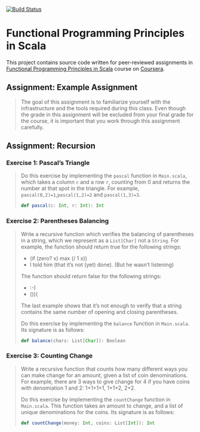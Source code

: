 [![Build Status](https://travis-ci.org/sczerwinski/coursera-progfun1.svg?branch=master)](https://travis-ci.org/sczerwinski/coursera-progfun1)

# Functional Programming Principles in Scala

This project contains source code written for peer-reviewed assignments in [Functional Programming Principles in Scala](https://www.coursera.org/learn/progfun1) course on [Coursera](https://www.coursera.org/).

## Assignment: Example Assignment

> The goal of this assignment is to familiarize yourself with the infrastructure and the tools required during this class. Even though the grade in this assignment will be excluded from your final grade for the course, it is important that you work through this assignment carefully.

## Assignment: Recursion

### Exercise 1: Pascal’s Triangle

> Do this exercise by implementing the `pascal` function in `Main.scala`, which takes a column `c` and a row `r`, counting from 0 and returns the number at that spot in the triangle. For example, `pascal(0,2)=1`,`pascal(1,2)=2` and `pascal(1,3)=3`.
> ```scala
> def pascal(c: Int, r: Int): Int
> ```

### Exercise 2: Parentheses Balancing

> Write a recursive function which verifies the balancing of parentheses in a string, which we represent as a `List[Char]` not a `String`. For example, the function should return true for the following strings:
>  * (if (zero? x) max (/ 1 x))
>  * I told him (that it’s not (yet) done). (But he wasn’t listening)
>
> The function should return false for the following strings:
>  * :-)
>  * ())(
>
> The last example shows that it’s not enough to verify that a string contains the same number of opening and closing parentheses.
>
> Do this exercise by implementing the `balance` function in `Main.scala`. Its signature is as follows:
> ```scala
> def balance(chars: List[Char]): Boolean
> ```

### Exercise 3: Counting Change

> Write a recursive function that counts how many different ways you can make change for an amount, given a list of coin denominations. For example, there are 3 ways to give change for 4 if you have coins with denomiation 1 and 2: 1+1+1+1, 1+1+2, 2+2.
>
> Do this exercise by implementing the `countChange` function in `Main.scala`. This function takes an amount to change, and a list of unique denominations for the coins. Its signature is as follows:
> ```scala
> def countChange(money: Int, coins: List[Int]): Int
> ```

